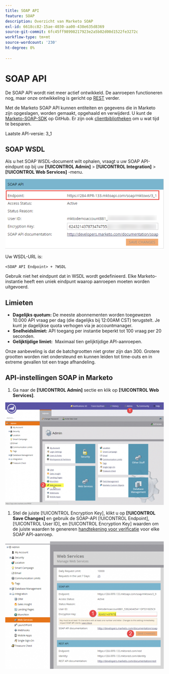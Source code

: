 ```yaml
---
title: SOAP API
feature: SOAP
description: Overzicht van Marketo SOAP
exl-id: 6618cc82-15ae-4030-aa00-438e635d8369
source-git-commit: 6fc45ff98998217923e2a5b02d00d1522fe3272c
workflow-type: tm+mt
source-wordcount: '230'
ht-degree: 0%

---
```


# SOAP API

De SOAP API wordt niet meer actief ontwikkeld. De aanroepen functioneren nog, maar onze ontwikkeling is gericht op [REST](https://developer.adobe.com/marketo-apis/) verder.

Met de Marketo SOAP API kunnen entiteiten en gegevens die in Marketo zijn opgeslagen, worden gemaakt, opgehaald en verwijderd. U kunt de [Marketo-SOAP-SDK](https://github.com/Marketo/SOAP-API-Java-Client) op GitHub. Er zijn ook [clientbibliotheken](https://github.com/Marketo/Community-Supported-Client-Libraries) om u wat tijd te besparen.

Laatste API-versie: 3_1

## SOAP WSDL

Als u het SOAP WSDL-document wilt ophalen, vraagt u uw SOAP API-eindpunt op bij uw **[!UICONTROL Admin]** > **[!UICONTROL Integration]** > **[!UICONTROL Web Services]** -menu.

![SOAP Eindpunt](assets/endpoint-soap.png)

Uw WSDL-URL is:

`<SOAP API Endpoint> + ?WSDL`

Gebruik niet het eindpunt dat in WSDL wordt gedefinieerd. Elke Marketo-instantie heeft een uniek eindpunt waarop aanroepen moeten worden uitgevoerd.

## Limieten

- **Dagelijks quotum:** De meeste abonnementen worden toegewezen 10.000 API vraag per dag (die dagelijks bij 12:00AM CST) terugstelt. Je kunt je dagelijkse quota verhogen via je accountmanager.
- **Snelheidslimiet:** API toegang per instantie beperkt tot 100 vraag per 20 seconden.
- **Gelijktijdige limiet:**  Maximaal tien gelijktijdige API-aanroepen.

Onze aanbeveling is dat de batchgrootten niet groter zijn dan 300. Grotere grootten worden niet ondersteund en kunnen leiden tot time-outs en in extreme gevallen tot een trage afhandeling.

## API-instellingen SOAP in Marketo

1. Ga naar de **[!UICONTROL Admin]** sectie en klik op **[!UICONTROL Web Services]**.

![admin-web-services2](assets/admin-web-services2.png)

1. Stel de juiste [!UICONTROL Encryption Key], klikt u op **[!UICONTROL Save Changes]** en gebruik de SOAP-API [!UICONTROL Endpoint], [!UICONTROL User ID], en [!UICONTROL Encryption Key] waarden om de juiste waarden te genereren [handtekening voor verificatie](authentication-signature.md) voor elke SOAP API-aanroep.

![admin-web-services3](assets/admin-web-services3.png)
